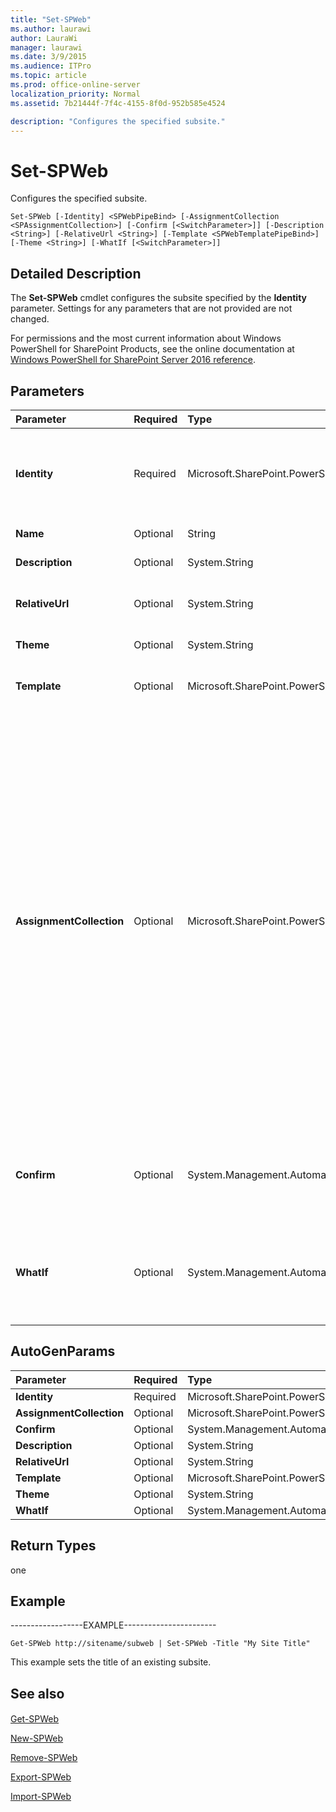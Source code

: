 ```yaml
---
title: "Set-SPWeb"
ms.author: laurawi
author: LauraWi
manager: laurawi
ms.date: 3/9/2015
ms.audience: ITPro
ms.topic: article
ms.prod: office-online-server
localization_priority: Normal
ms.assetid: 7b21444f-7f4c-4155-8f0d-952b585e4524

description: "Configures the specified subsite."
---
```


# Set-SPWeb

Configures the specified subsite.
  
```
Set-SPWeb [-Identity] <SPWebPipeBind> [-AssignmentCollection <SPAssignmentCollection>] [-Confirm [<SwitchParameter>]] [-Description <String>] [-RelativeUrl <String>] [-Template <SPWebTemplatePipeBind>] [-Theme <String>] [-WhatIf [<SwitchParameter>]]
```

## Detailed Description

The **Set-SPWeb** cmdlet configures the subsite specified by the **Identity** parameter. Settings for any parameters that are not provided are not changed. 
  
For permissions and the most current information about Windows PowerShell for SharePoint Products, see the online documentation at [Windows PowerShell for SharePoint Server 2016 reference](https://go.microsoft.com/fwlink/p/?LinkId=671715).
  
## Parameters

|**Parameter**|**Required**|**Type**|**Description**|
|:-----|:-----|:-----|:-----|
|**Identity** <br/> |Required  <br/> |Microsoft.SharePoint.PowerShell.SPWebPipeBind  <br/> |The URL of the Web or **SPWeb** object that represents the Web.  <br/> The type must be a valid URL, in the form http://server_name, or an **SPWeb** object.  <br/> |
|**Name** <br/> |Optional  <br/> |String  <br/> |Specifies the new name of the Web.  <br/> |
|**Description** <br/> |Optional  <br/> |System.String  <br/> |Specifies the new description of the Web.  <br/> |
|**RelativeUrl** <br/> |Optional  <br/> |System.String  <br/> |Specifies the new relative URL for the Web. This is the URL path after the site collection URL.  <br/> |
|**Theme** <br/> |Optional  <br/> |System.String  <br/> |Specifies the new theme to apply to the Web.  <br/> |
|**Template** <br/> |Optional  <br/> |Microsoft.SharePoint.PowerShell.SPWebTemplatePipeBind  <br/> |Specifies the new template to apply to the Web. This cannot be done if the template is already applied.  <br/> |
|**AssignmentCollection** <br/> |Optional  <br/> |Microsoft.SharePoint.PowerShell.SPAssignmentCollection  <br/> |Manages objects for the purpose of proper disposal. Use of objects, such as **SPWeb** or **SPSite**, can use large amounts of memory and use of these objects in Windows PowerShell scripts requires proper memory management. Using the **SPAssignment** object, you can assign objects to a variable and dispose of the objects after they are needed to free up memory. When **SPWeb**, **SPSite**, or **SPSiteAdministration** objects are used, the objects are automatically disposed of if an assignment collection or the **Global** parameter is not used.  <br/> > [!NOTE]> When the **Global** parameter is used, all objects are contained in the global store. If objects are not immediately used, or disposed of by using the **Stop-SPAssignment** command, an out-of-memory scenario can occur.           |
|**Confirm** <br/> |Optional  <br/> |System.Management.Automation.SwitchParameter  <br/> |Prompts you for confirmation before executing the command. For more information, type the following command: **get-help about_commonparameters** <br/> |
|**WhatIf** <br/> |Optional  <br/> |System.Management.Automation.SwitchParameter  <br/> |Displays a message that describes the effect of the command instead of executing the command. For more information, type the following command: **get-help about_commonparameters** <br/> |
   
## AutoGenParams

|**Parameter**|**Required**|**Type**|**Description**|
|:-----|:-----|:-----|:-----|
|**Identity** <br/> |Required  <br/> |Microsoft.SharePoint.PowerShell.SPWebPipeBind  <br/> ||
|**AssignmentCollection** <br/> |Optional  <br/> |Microsoft.SharePoint.PowerShell.SPAssignmentCollection  <br/> ||
|**Confirm** <br/> |Optional  <br/> |System.Management.Automation.SwitchParameter  <br/> ||
|**Description** <br/> |Optional  <br/> |System.String  <br/> ||
|**RelativeUrl** <br/> |Optional  <br/> |System.String  <br/> ||
|**Template** <br/> |Optional  <br/> |Microsoft.SharePoint.PowerShell.SPWebTemplatePipeBind  <br/> ||
|**Theme** <br/> |Optional  <br/> |System.String  <br/> ||
|**WhatIf** <br/> |Optional  <br/> |System.Management.Automation.SwitchParameter  <br/> ||
   
## Return Types

one
  
## Example

------------------EXAMPLE-----------------------
  
```
Get-SPWeb http://sitename/subweb | Set-SPWeb -Title "My Site Title"
```

This example sets the title of an existing subsite.
  
## See also

#### 

[Get-SPWeb](get-spweb.md)
  
[New-SPWeb](new-spweb.md)
  
[Remove-SPWeb](remove-spweb.md)
  
[Export-SPWeb](../../../docs-conceptual/sharepoint-server/microsoft-powershell-for-sharepoint-server-reference/import-and-export-cmdlets/export-spweb.md)
  
[Import-SPWeb](../../../docs-conceptual/sharepoint-server/microsoft-powershell-for-sharepoint-server-reference/import-and-export-cmdlets/import-spweb.md)

